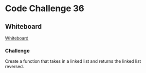# Code Challenge 36

## Whiteboard

[Whiteboard](../assets/CC36.png)

### Challenge

Create a function that takes in a linked list and returns the linked list reversed.

